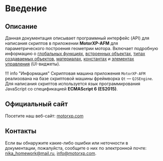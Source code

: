 # Введение

## Описание
Данная документация описывает программный интерфейс (API) для написания скриптов в приложении <span style="white-space: nowrap;">**MotorXP-AFM**</span> для параметрического построения геометрии мотора. Включает подробную информацию о [глобальных функциях](globalFuncs/index.md), [встроенных объектах](globalObjects/index.md), [типах создаваемых объектов](types/index.md), [материалах](globalObjects/Material/index.md), [константах](constants/index.md) и [элементах управления](types/Widgets/index.md) (UI-виджеты).

!!! info "Информация"
    Скриптовая машина приложения `MotorXP-AFM` реализована на базе скриптовой машины фреймворка `Qt` — `QJSEngine`.
    Для написания скриптов используется язык программирования JavaScript со спецификацией <b>ECMAScript 6 (ES2015)</b>.

## Официальный сайт
Посетите наш веб-сайт: <a href="https://motorxp.com" target="_blank">motorxp.com</a>

## Контакты
Если вы обнаружите какие-либо ошибки или неточности в документации, пожалуйста, сообщите о них по электронной почте: [nika_homework@mail.ru](mailto:nika_homework@mail.ru), [info@motorxp.com](mailto:info@motorxp.com).
